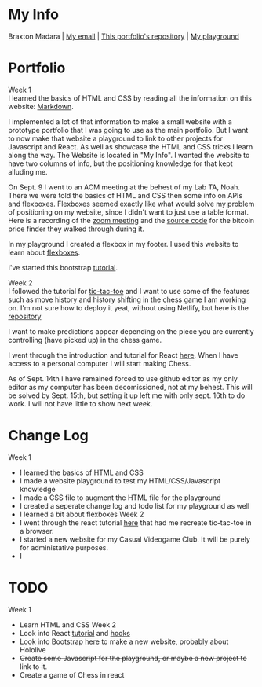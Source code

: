 # My Info
Braxton Madara |
[My email](mailto:stonex@udel.edu) |
[This portfolio's repository](https://github.com/stonex159/stonex159.github.io) |
[My playground](https://stonex159.github.io/My-Playground/)

# Portfolio
Week 1  
 I learned the basics of HTML and CSS by reading all the information on this website: [Markdown](https://marksheet.io/).

 I implemented a lot of that information to make a small website with a prototype portfolio that I was going to use as the main portfolio. But I want to now make that website a playground to link to other projects for Javascript and React. As well as showcase the HTML and CSS tricks I learn along the way. The Website is located in "My Info". I wanted the website to have two columns of info, but the positioning knowledge for that kept alluding me. 

 On Sept. 9 I went to an ACM meeting at the behest of my Lab TA, Noah. There we were told the basics of HTML and CSS then some info on APIs and flexboxes. Flexboxes seemed exactly like what would solve my problem of positioning on my website, since I didn't want to just use a table format. Here is a recording of the [zoom meeting](https://drive.google.com/file/d/1ZVD_rT8q0kRqZYIcIqI7DgunETMVr2oM/view?usp=sharing) and the [source code](https://drive.google.com/file/d/1ZVD_rT8q0kRqZYIcIqI7DgunETMVr2oM/view?usp=sharing) for the bitcoin price finder they walked through during it.

 In my playground I created a flexbox in my footer. I used this website to learn about [flexboxes](https://css-tricks.com/snippets/css/a-guide-to-flexbox/).

 I've started this bootstrap [tutorial](https://www.w3schools.com/bootstrap4/bootstrap_get_started.asp).

Week 2  
 I followed the tutorial for [tic-tac-toe](https://reactjs.org/tutorial/tutorial.html) and I want to use some of the features such as move history and history shifting in the chess game I am working on. I'm not sure how to deploy it yeat, without using Netlify, but here is the [repository](https://github.com/stonex159/Tic-Tac-Toe)
 
 I want to make predictions appear depending on the piece you are currently controlling (have picked up) in the chess game.
 
 I went through the introduction and tutorial for React [here](https://reactjs.org/tutorial/tutorial.html). When I have access to a personal computer I will start making Chess.
 
  As of Sept. 14th I have remained forced to use github editor as my only editor as my computer has been decomissioned, not at my behest. This will be solved by Sept. 15th, but setting it up left me with only sept. 16th to do work. I will not have little to show next week.
  
  

# Change Log
Week 1  
 - I learned the basics of HTML and CSS
 - I made a website playground to test my HTML/CSS/Javascript knowledge
 - I made a CSS file to augment the HTML file for the playground
 - I created a seperate change log and todo list for my playground as well
 - I learned a bit about flexboxes
Week 2  
 - I went through the react tutorial [here](https://reactjs.org/tutorial/tutorial.html) that had me recreate tic-tac-toe in a browser.
 - I started a new website for my Casual Videogame Club. It will be purely for administative purposes.
 - I 

# TODO
Week 1  
 - Learn HTML and CSS
Week 2  
 - Look into React [tutorial](https://reactjs.org/tutorial/tutorial.html) and [hooks](https://reactjs.org/docs/hooks-intro.html)
 - Look into Bootstrap [here](https://www.w3schools.com/bootstrap4/bootstrap_get_started.asp) to make a new website, probably about Hololive
 - ~~Create some Javascript for the playground, or maybe a new project to link to it.~~
 - Create a game of Chess in react
